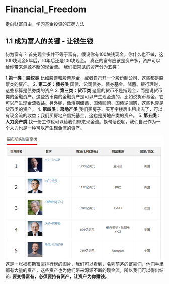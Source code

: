 # Financial_Freedom
走向财富自由，学习基金投资的正确方法

## 1.1 成为富人的关键 - 让钱生钱
  何为富有？ 首先现金多并不等于富有，假设你有100块钱现金，你什么也不做，这100块现金5年后，10年后还是100块现金。
  真正的富有应该是资产多，资产可以给你带来源源不断的现金流。
  我们把常见的资产分为五类：

1.**第一类：股权类**
比如股票和股票基金，或者自己开一个股份制公司，这些都是股票类的资产。
2. **第二类：债券类**
国债、公司债券、债券基金、储蓄、银行理财，这些都算是债券类的资产
3. **第三类：货币类**
这里的货币不是指现金，而是说货币类的金融资产。这些货币类的金融资产是可以产生现金流的，比如说货币基金，它可以产生现金流收益。另外呢，像活期储蓄、国债回购、国债逆回购，这些也算是货币类的资产。
4. **第四类：房地产类**
我们买房子、买写字楼后出租出去了，可以有现金流的收益；我们买房地产信托基金，这也是房地产类的资产。
5. **第五类：人力资产类**
找一份工作也可以给我们带来现金流。换句话说呢，我们自己作为一个人力也是一种可以产生现金流的资产。

![福布斯富豪排行](./images/forbes.png)
这是一张福布斯富豪排行榜的图片，我们可以看到，名列前茅的富豪们，他们手里都有大量的资产，这些资产也为他们带来源源不断的现金流，所以我们可以得出结论:
**要变得富有，必须要持有资产，让资产为你赚钱。**